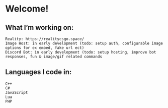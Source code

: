 # Welcome!

## What I’m working on:

    Reality: https://realitycsgo.space/
    Image Host: in early development (todo: setup auth, configurable image options for ex embed, fake url ect)
    Discord Bot: in early development (todo: setup hosting, improve bot responses, fun & image/gif related commands

    
## Languages I code in:

    C++
    C#
    JavaScript
    Lua
    PHP
    
